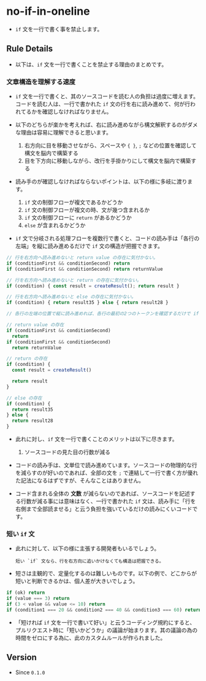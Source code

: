 # no-if-in-oneline

* `if` 文を一行で書く事を禁止します。

## Rule Details

* 以下は、`if` 文を一行で書くことを禁止する理由のまとめです。

### 文章構造を理解する速度

* `if` 文を一行で書くと、其のソースコードを読む人の負担は過度に増えます。コードを読む人は、一行で書かれた `if` 文の行を右に読み進めて、何が行われてるかを確認しなければなりません。

* 以下のどちらが楽かを考えれば、右に読み進めながら構文解釈するのがダメな理由は容易に理解できると思います。
  1. 右方向に目を移動させながら、スペースや `{ }`, `;` などの位置を確認して構文を脳内で構築する
  1. 目を下方向に移動しながら、改行を手掛かりにして構文を脳内で構築する

* 読み手のが確認しなければならないポイントは、以下の様に多岐に渡ります。
  1. `if` 文の制御フローが複文であるかどうか
  1. `if` 文の制御フローが複文の時、文が幾つ含まれるか
  1. `if` 文の制御フローに `return` があるかどうか
  1. `else` が含まれるかどうか

* `if` 文で分岐される処理フローを複数行で書くと、コードの読み手は「各行の左端」を縦に読み進めるだけで `if` 文の構造が把握できます。

```js
// 行を右方向へ読み進めないと return value の存在に気付かない。
if (conditionFirst && conditionSecond) return
if (conditionFirst && conditionSecond) return returnValue

// 行を右方向へ読み進めないと return の存在に気付かない。
if (condition) { const result = createResult(); return result }

// 行を右方向へ読み進めないと else の存在に気付かない。
if (condition) { return result35 } else { return result28 }
```

```js
// 各行の左端の位置で縦に読み進めれば、各行の最初の2つのトークンを確認するだけで if 文の構造が把握できる。

// return value の存在
if (conditionFirst && conditionSecond)
  return
if (conditionFirst && conditionSecond)
  return returnValue

// return の存在
if (condition) {
  const result = createResult()

  return result
}

// else の存在
if (condition) {
  return result35
} else {
  return result28
}
```

* 此れに対し、`if` 文を一行で書くことのメリットは以下に尽きます。
  1. ソースコードの見た目の行数が減る

* コードの読み手は、文単位で読み進めています。ソースコードの物理的な行を減らすのが好いのであれば、全部の文を `;` で連結して一行で書く方が優れた記法になるはずですが、そんなことはありません。

* コード含まれる全体の **文数** が減らないのであれば、ソースコードを記述する行数が減る事には意味はなく、一行で書かれた `if` 文は、読み手に「行を右側まで全部読ませる」と云う負担を強いているだけの読みにくいコードです。

### 短い `if` 文

* 此れに対して、以下の様に主張する開発者もいるでしょう。
  ```
  短い `if` 文なら、行を右方向に追いかけなくても構造は把握できる。
  ```

* 短さは主観的で、定量化するのは難しいものです。以下の例で、どこからが短いと判断できるかは、個人差が大きいでしょう。

```js
if (ok) return
if (value === 3) return
if (3 < value && value <= 10) return
if (condition1 === 20 && condition2 === 40 && condition3 === 60) return
```

* 「短ければ `if` 文を一行で書いて好い」と云うコーディング規約にすると、プルリクエスト時に「短いかどうか」の議論が始まります。其の議論の為の時間をゼロにする為に、此のカスタムルールが作られました。

## Version

* Since `0.1.0`
